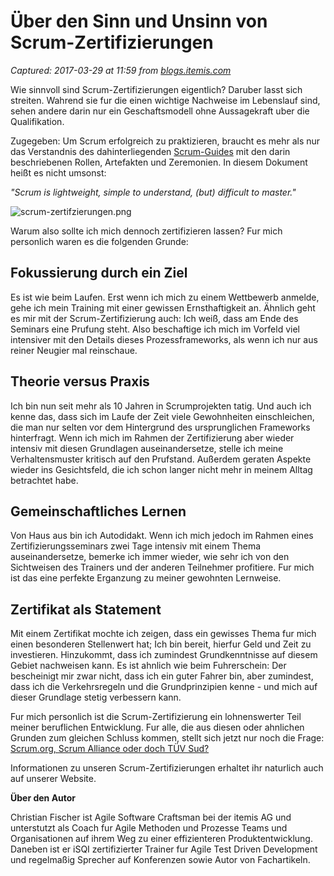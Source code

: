 # Über den Sinn und Unsinn von Scrum-Zertifizierungen

_Captured: 2017-03-29 at 11:59 from [blogs.itemis.com](https://blogs.itemis.com/de/%C3%BCber-den-sinn-und-unsinn-von-scrum-zertifizierungen?eid=49442945&utm_campaign=Agile&utm_medium=email&ic=false&_hsenc=p2ANqtz-9E5O8rxEkvXD3lqT5TDEmxMN0ciywFX-_ETp51EQzgGzRsE9wKxPml6r9KD1_roM3-i9Li0kKbVKtuTcLnOBt7b_k30wMRXbWyafVar9RWXBDcoRU&_hsmi=49442945&utm_content=49442945&utm_source=hs_email&hsCtaTracking=ac386887-4bfe-4cf2-97fe-e56d2b7de972%7C889bdfe1-e974-4a36-8b2f-fa2fef30c851)_

Wie sinnvoll sind Scrum-Zertifizierungen eigentlich? Daruber lasst sich streiten. Wahrend sie fur die einen wichtige Nachweise im Lebenslauf sind, sehen andere darin nur ein Geschaftsmodell ohne Aussagekraft uber die Qualifikation.

Zugegeben: Um Scrum erfolgreich zu praktizieren, braucht es mehr als nur das Verstandnis des dahinterliegenden [Scrum-Guides](http://www.scrumguides.org/) mit den darin beschriebenen Rollen, Artefakten und Zeremonien. In diesem Dokument heißt es nicht umsonst:

_"Scrum is lightweight, simple to understand, (but) difficult to master."_

![scrum-zertifzierungen.png](https://blogs.itemis.com/hs-fs/hubfs/Bildschirmfoto%202017-03-15%20um%2014.31.41.png?t=1490773586275&width=300&name=Bildschirmfoto%202017-03-15%20um%2014.31.41.png)

Warum also sollte ich mich dennoch zertifizieren lassen? Fur mich personlich waren es die folgenden Grunde:

## **Fokussierung durch ein Ziel**

Es ist wie beim Laufen. Erst wenn ich mich zu einem Wettbewerb anmelde, gehe ich mein Training mit einer gewissen Ernsthaftigkeit an. Ähnlich geht es mir mit der Scrum-Zertifizierung auch: Ich weiß, dass am Ende des Seminars eine Prufung steht. Also beschaftige ich mich im Vorfeld viel intensiver mit den Details dieses Prozessframeworks, als wenn ich nur aus reiner Neugier mal reinschaue.

## **Theorie versus Praxis**

Ich bin nun seit mehr als 10 Jahren in Scrumprojekten tatig. Und auch ich kenne das, dass sich im Laufe der Zeit viele Gewohnheiten einschleichen, die man nur selten vor dem Hintergrund des ursprunglichen Frameworks hinterfragt. Wenn ich mich im Rahmen der Zertifizierung aber wieder intensiv mit diesen Grundlagen auseinandersetze, stelle ich meine Verhaltensmuster kritisch auf den Prufstand. Außerdem geraten Aspekte wieder ins Gesichtsfeld, die ich schon langer nicht mehr in meinem Alltag betrachtet habe.

## **Gemeinschaftliches Lernen**

Von Haus aus bin ich Autodidakt. Wenn ich mich jedoch im Rahmen eines Zertifizierungsseminars zwei Tage intensiv mit einem Thema auseinandersetze, bemerke ich immer wieder, wie sehr ich von den Sichtweisen des Trainers und der anderen Teilnehmer profitiere. Fur mich ist das eine perfekte Erganzung zu meiner gewohnten Lernweise.

## **Zertifikat als Statement**

Mit einem Zertifikat mochte ich zeigen, dass ein gewisses Thema fur mich einen besonderen Stellenwert hat; Ich bin bereit, hierfur Geld und Zeit zu investieren. Hinzukommt, dass ich zumindest Grundkenntnisse auf diesem Gebiet nachweisen kann. Es ist ahnlich wie beim Fuhrerschein: Der bescheinigt mir zwar nicht, dass ich ein guter Fahrer bin, aber zumindest, dass ich die Verkehrsregeln und die Grundprinzipien kenne - und mich auf dieser Grundlage stetig verbessern kann.

Fur mich personlich ist die Scrum-Zertifizierung ein lohnenswerter Teil meiner beruflichen Entwicklung. Fur alle, die aus diesen oder ahnlichen Grunden zum gleichen Schluss kommen, stellt sich jetzt nur noch die Frage: [Scrum.org, Scrum Alliance oder doch TÜV Sud?](https://blogs.itemis.com/de/scrumorg-scrumalliance-oder-t%C3%BCv-zertifizierungen-im-vergleich)

Informationen zu unseren Scrum-Zertifizierungen erhaltet ihr naturlich auch auf unserer Website.

**Über den Autor**

Christian Fischer ist Agile Software Craftsman bei der itemis AG und unterstutzt als Coach fur Agile Methoden und Prozesse Teams und Organisationen auf ihrem Weg zu einer effizienteren Produktentwicklung. Daneben ist er iSQI zertifizierter Trainer fur Agile Test Driven Development und regelmaßig Sprecher auf Konferenzen sowie Autor von Fachartikeln.
